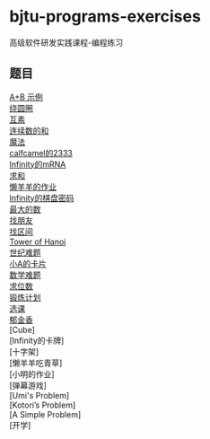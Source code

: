 # bjtu-programs-exercises
高级软件研发实践课程-编程练习
## 题目
[A+B 示例](https://github.com/wxy96/bjtu-programs-exercises/blob/master/C/A%2BB.cpp)  
[绕圆圈](https://github.com/wxy96/bjtu-programs-exercises/blob/master/C/raoquanquan.cpp)  
[互素](https://github.com/wxy96/bjtu-programs-exercises/blob/master/C/husu.cpp)  
[连续数的和](https://github.com/wxy96/bjtu-programs-exercises/blob/master/C/lianxushudehe.cpp)  
[魔法](https://github.com/wxy96/bjtu-programs-exercises/blob/master/C/mofashi.cpp)  
[calfcamel的2333](https://github.com/wxy96/bjtu-programs-exercises/blob/master/C/cal2333.cpp)  
[Infinity的mRNA](https://github.com/wxy96/bjtu-programs-exercises/blob/master/C/RNA.cpp)  
[求和](https://github.com/wxy96/bjtu-programs-exercises/blob/master/C/qiuhe.cpp)  
[懒羊羊的作业](https://github.com/wxy96/bjtu-programs-exercises/blob/master/C/lanyangyang.cpp)  
[Infinity的棋盘密码](https://github.com/wxy96/bjtu-programs-exercises/blob/master/C/qipanmima.cpp)  
[最大的数](https://github.com/wxy96/bjtu-programs-exercises/blob/master/C/qiumax.cpp)  
[找朋友](https://github.com/wxy96/bjtu-programs-exercises/blob/master/C/zhaopengyou.cpp)  
[找区间](https://github.com/wxy96/bjtu-programs-exercises/blob/master/C/zhaoqujian.cpp)  
[Tower of Hanoi](https://github.com/wxy96/bjtu-programs-exercises/blob/master/C/hannuota.cpp)  
[世纪难题](https://github.com/wxy96/bjtu-programs-exercises/blob/master/C/shijinanti.cpp)  
[小A的卡片](https://github.com/wxy96/bjtu-programs-exercises/blob/master/C/xiaoAcard.cpp)  
[数学难题](https://github.com/wxy96/bjtu-programs-exercises/blob/master/C/shuxuenanti.cpp)  
[求位数](https://github.com/wxy96/bjtu-programs-exercises/blob/master/C/qiuweishu.cpp)  
[锻炼计划](https://github.com/wxy96/bjtu-programs-exercises/blob/master/C/duanlianjihua1.cpp)  
[选课](https://github.com/wxy96/bjtu-programs-exercises/blob/master/C/xuanke.cpp)  
[郁金香](https://github.com/wxy96/bjtu-programs-exercises/blob/master/C/yujinxiang.cpp)  
[Cube]  
[Infinity的卡牌]  
[十字架]  
[懒羊羊吃青草]  
[小明的作业]  
[弹幕游戏]  
[Umi's Problem]  
[Kotori’s Problem]  
[A Simple Problem]  
[开学]  
